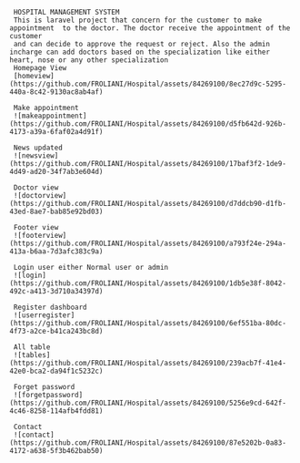 
     HOSPITAL MANAGEMENT SYSTEM
     This is laravel project that concern for the customer to make appointment  to the doctor. The doctor receive the appointment of the customer
     and can decide to approve the request or reject. Also the admin incharge can add doctors based on the specialization like either heart, nose or any other specialization
     Homepage View
     [homeview](https://github.com/FROLIANI/Hospital/assets/84269100/8ec27d9c-5295-440a-8c42-9130ac8ab4af)

     Make appointment
     ![makeappointment](https://github.com/FROLIANI/Hospital/assets/84269100/d5fb642d-926b-4173-a39a-6faf02a4d91f)

     News updated
     ![newsview](https://github.com/FROLIANI/Hospital/assets/84269100/17baf3f2-1de9-4d49-ad20-34f7ab3e604d)

     Doctor view
     ![doctorview](https://github.com/FROLIANI/Hospital/assets/84269100/d7ddcb90-d1fb-43ed-8ae7-bab85e92bd03)

     Footer view
     ![footerview](https://github.com/FROLIANI/Hospital/assets/84269100/a793f24e-294a-413a-b6aa-7d3afc383c9a)

     Login user either Normal user or admin
     ![login](https://github.com/FROLIANI/Hospital/assets/84269100/1db5e38f-8042-492c-a413-3d710a34397d)

     Register dashboard
     ![userregister](https://github.com/FROLIANI/Hospital/assets/84269100/6ef551ba-80dc-4f73-a2ce-b41ca243bc8d)

     All table
     ![tables](https://github.com/FROLIANI/Hospital/assets/84269100/239acb7f-41e4-42e0-bca2-da94f1c5232c)

     Forget password
     ![forgetpassword](https://github.com/FROLIANI/Hospital/assets/84269100/5256e9cd-642f-4c46-8258-114afb4fdd81)

     Contact
     ![contact](https://github.com/FROLIANI/Hospital/assets/84269100/87e5202b-0a83-4172-a638-5f3b462bab50)



     

     






